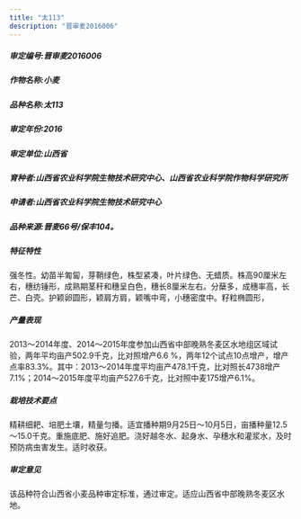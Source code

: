 ```yaml
---
title: "太113"
description: "晋审麦2016006"
---
```

##### 审定编号:晋审麦2016006

##### 作物名称:小麦

##### 品种名称:太113

##### 审定年份:2016

##### 审定单位:山西省

##### 育种者:山西省农业科学院生物技术研究中心、山西省农业科学院作物科学研究所

##### 申请者:山西省农业科学院生物技术研究中心

##### 品种来源:晋麦66号/保丰104。

##### 特征特性
强冬性。幼苗半匍匐，芽鞘绿色，株型紧凑，叶片绿色、无蜡质。株高90厘米左右，穗纺锤形，成熟期茎秆和穗呈白色，穗长8厘米左右。分蘖多，成穗率高，长芒、白壳。护颖卵圆形，颖肩方肩，颖嘴中弯，小穗密度中。籽粒椭圆形，

##### 产量表现
2013～2014年度、2014～2015年度参加山西省中部晚熟冬麦区水地组区域试验，两年平均亩产502.9千克，比对照增产6.6 %，两年12个试点10点增产，增产点率83.3%。其中：2013～2014年度平均亩产478.1千克，比对照长4738增产7.1%；2014～2015年度平均亩产527.6千克，比对照中麦175增产6.1%。

##### 栽培技术要点
精耕细耙、培肥土壤，精量匀播。适宜播种期9月25日～10月5日，亩播种量12.5～15.0千克。重施底肥、施好追肥。浇好越冬水、起身水、孕穗水和灌浆水，及时预防病虫害发生。适时收获。

##### 审定意见
该品种符合山西省小麦品种审定标准，通过审定。适应山西省中部晚熟冬麦区水地。
